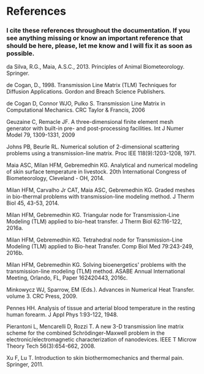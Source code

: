 # References

### I cite these references throughout the documentation. If you see anything missing or know an important reference that should be here, please, let me know and I will fix it as soon as possible.

da Silva, R.G., Maia, A.S.C., 2013. Principles of Animal Biometeorology. Springer.

de Cogan, D., 1998. Transmission Line Matrix (TLM) Techniques for Diffusion Applications. Gordon and Breach Science Publishers.

de Cogan D, Connor WJO, Pulko S. Transmission Line Matrix in Computational Mechanics. CRC Taylor & Francis, 2006

Geuzaine C, Remacle JF. A three-dimensional finite element mesh generator with built-in pre- and post-processing facilities. Int J Numer Model 79, 1309-1331, 2009

Johns PB, Beurle RL. Numerical solution of 2-dimensional scattering problems using a transmission-line matrix. Proc IEE 118(9):1203-1208, 1971.

Maia ASC, Milan HFM, Gebremedhin KG. Analytical and numerical modeling of skin surface temperature in livestock. 20th International Congress of Biometeorology, Cleveland - OH, 2014.

Milan HFM, Carvalho Jr CAT, Maia ASC, Gebremedhin KG. Graded meshes in bio-thermal problems with transmission-line modeling method. J Therm Biol 45, 43-53, 2014.

Milan HFM, Gebremedhin KG. Triangular node for Transmission-Line Modeling (TLM) applied to bio-heat transfer. J Therm Biol 62:116-122, 2016a.

Milan HFM, Gebremedhin KG. Tetrahedral node for Transmission-Line Modeling (TLM) applied to Bio-heat Transfer. Comp Biol Med 79:243-249, 2016b.

Milan HFM, Gebremedhin KG. Solving bioenergetics' problems with the transmission-line modeling (TLM) method. ASABE Annual International Meeting, Orlando, FL, Paper 162420443, 2016c.

Minkowycz WJ, Sparrow, EM (Eds.). Advances in Numerical Heat Transfer. volume 3. CRC Press, 2009.

Pennes HH. Analysis of tissue and arterial blood temperature in the resting human forearm. J Appl Phys 1:93-122, 1948.

Pierantoni L, Mencarelli D, Rozzi T. A new 3-D transmission line matrix scheme for the combined Schrödinger-Maxwell problem in the electronic/electromagnetic characterization of nanodevices. IEEE T Microw Theory Tech 56(3):654-662, 2008.

Xu F, Lu T. Introduction to skin biothermomechanics and thermal pain. Springer, 2011.
